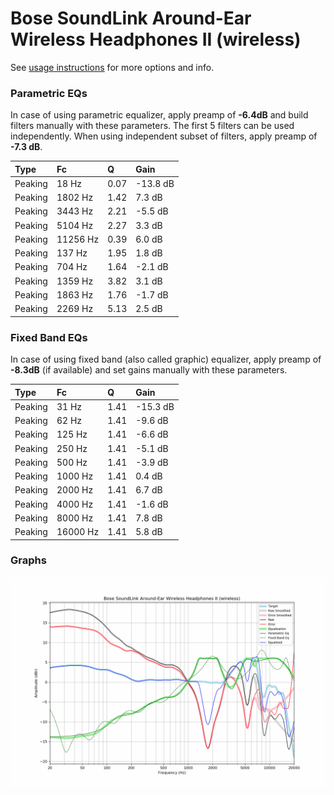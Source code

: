 # Bose SoundLink Around-Ear Wireless Headphones II (wireless)
See [usage instructions](https://github.com/jaakkopasanen/AutoEq#usage) for more options and info.

### Parametric EQs
In case of using parametric equalizer, apply preamp of **-6.4dB** and build filters manually
with these parameters. The first 5 filters can be used independently.
When using independent subset of filters, apply preamp of **-7.3 dB**.

| Type    | Fc       |    Q | Gain     |
|:--------|:---------|:-----|:---------|
| Peaking | 18 Hz    | 0.07 | -13.8 dB |
| Peaking | 1802 Hz  | 1.42 | 7.3 dB   |
| Peaking | 3443 Hz  | 2.21 | -5.5 dB  |
| Peaking | 5104 Hz  | 2.27 | 3.3 dB   |
| Peaking | 11256 Hz | 0.39 | 6.0 dB   |
| Peaking | 137 Hz   | 1.95 | 1.8 dB   |
| Peaking | 704 Hz   | 1.64 | -2.1 dB  |
| Peaking | 1359 Hz  | 3.82 | 3.1 dB   |
| Peaking | 1863 Hz  | 1.76 | -1.7 dB  |
| Peaking | 2269 Hz  | 5.13 | 2.5 dB   |

### Fixed Band EQs
In case of using fixed band (also called graphic) equalizer, apply preamp of **-8.3dB**
(if available) and set gains manually with these parameters.

| Type    | Fc       |    Q | Gain     |
|:--------|:---------|:-----|:---------|
| Peaking | 31 Hz    | 1.41 | -15.3 dB |
| Peaking | 62 Hz    | 1.41 | -9.6 dB  |
| Peaking | 125 Hz   | 1.41 | -6.6 dB  |
| Peaking | 250 Hz   | 1.41 | -5.1 dB  |
| Peaking | 500 Hz   | 1.41 | -3.9 dB  |
| Peaking | 1000 Hz  | 1.41 | 0.4 dB   |
| Peaking | 2000 Hz  | 1.41 | 6.7 dB   |
| Peaking | 4000 Hz  | 1.41 | -1.6 dB  |
| Peaking | 8000 Hz  | 1.41 | 7.8 dB   |
| Peaking | 16000 Hz | 1.41 | 5.8 dB   |

### Graphs
![](./Bose%20SoundLink%20Around-Ear%20Wireless%20Headphones%20II%20(wireless).png)